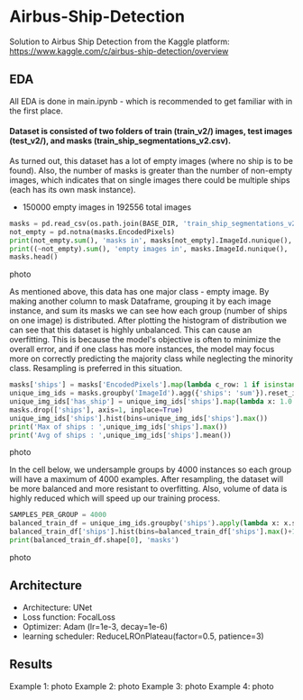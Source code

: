 # Airbus-Ship-Detection
Solution to Airbus Ship Detection from the Kaggle platform: https://www.kaggle.com/c/airbus-ship-detection/overview

## EDA
All EDA is done in main.ipynb - which is recommended to get familiar with in the first place.

#### Dataset is consisted of two folders of train (train_v2/) images, test images (test_v2/), and masks (train_ship_segmentations_v2.csv).

As turned out, this dataset has a lot of empty images (where no ship is to be found). Also, the number of masks is greater than the number of non-empty images, which indicates that on single images there could be multiple ships (each has its own mask instance).
- 150000 empty images in 192556 total images
```python
masks = pd.read_csv(os.path.join(BASE_DIR, 'train_ship_segmentations_v2.csv'))
not_empty = pd.notna(masks.EncodedPixels)
print(not_empty.sum(), 'masks in', masks[not_empty].ImageId.nunique(), 'images')
print((~not_empty).sum(), 'empty images in', masks.ImageId.nunique(), 'total images')
masks.head()
```
photo

As mentioned above, this data has one major class - empty image. By making another column to mask Dataframe, grouping it by each image instance, and sum its masks we can see how each group (number of ships on one image) is distributed.
After plotting the histogram of distribution we can see that this dataset is highly unbalanced. This can cause an overfitting. This is because the model's objective is often to minimize the overall error, and if one class has more instances, the model may focus more on correctly predicting the majority class while neglecting the minority class. Resampling is preferred in this situation.

```python
masks['ships'] = masks['EncodedPixels'].map(lambda c_row: 1 if isinstance(c_row, str) else 0)
unique_img_ids = masks.groupby('ImageId').agg({'ships': 'sum'}).reset_index()
unique_img_ids['has_ship'] = unique_img_ids['ships'].map(lambda x: 1.0 if x>0 else 0.0)
masks.drop(['ships'], axis=1, inplace=True)
unique_img_ids['ships'].hist(bins=unique_img_ids['ships'].max())
print('Max of ships : ',unique_img_ids['ships'].max())
print('Avg of ships : ',unique_img_ids['ships'].mean())
```

photo

In the cell below, we undersample groups by 4000 instances so each group will have a maximum of 4000 examples. After resampling, the dataset will be more balanced and more resistant to overfitting. Also, volume of data is highly reduced which will speed up our training process.

```python
SAMPLES_PER_GROUP = 4000
balanced_train_df = unique_img_ids.groupby('ships').apply(lambda x: x.sample(SAMPLES_PER_GROUP) if len(x) > SAMPLES_PER_GROUP else x)
balanced_train_df['ships'].hist(bins=balanced_train_df['ships'].max()+1)
print(balanced_train_df.shape[0], 'masks')
```
photo

## Architecture
- Architecture: UNet
- Loss function: FocalLoss
- Optimizer: Adam (lr=1e-3, decay=1e-6)
- learning scheduler: ReduceLROnPlateau(factor=0.5, patience=3)

## Results
Example 1: photo
Example 2: photo
Example 3: photo
Example 4: photo
